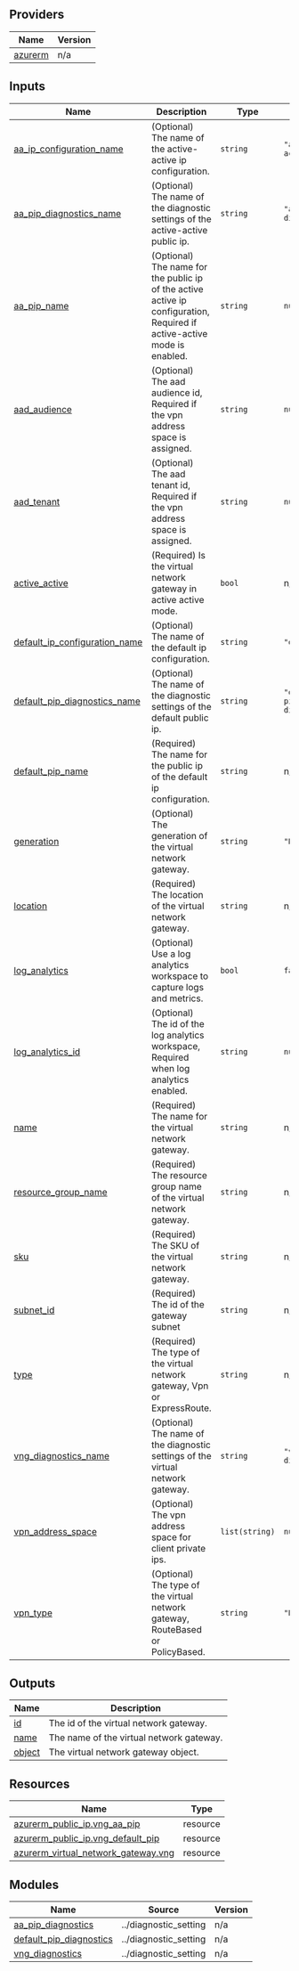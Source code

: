 <!-- BEGIN_TF_DOCS -->

## Providers

| Name | Version |
|------|---------|
| <a name="provider_azurerm"></a> [azurerm](#provider\_azurerm) | n/a |

## Inputs

| Name | Description | Type | Default | Required |
|------|-------------|------|---------|:--------:|
| <a name="input_aa_ip_configuration_name"></a> [aa\_ip\_configuration\_name](#input\_aa\_ip\_configuration\_name) | (Optional) The name of the active-active ip configuration. | `string` | `"active-active"` | no |
| <a name="input_aa_pip_diagnostics_name"></a> [aa\_pip\_diagnostics\_name](#input\_aa\_pip\_diagnostics\_name) | (Optional) The name of the diagnostic settings of the active-active public ip. | `string` | `"aa-pip-diagnostics"` | no |
| <a name="input_aa_pip_name"></a> [aa\_pip\_name](#input\_aa\_pip\_name) | (Optional) The name for the public ip of the active active ip configuration, Required if active-active mode is enabled. | `string` | `null` | no |
| <a name="input_aad_audience"></a> [aad\_audience](#input\_aad\_audience) | (Optional) The aad audience id, Required if the vpn address space is assigned. | `string` | `null` | no |
| <a name="input_aad_tenant"></a> [aad\_tenant](#input\_aad\_tenant) | (Optional) The aad tenant id, Required if the vpn address space is assigned. | `string` | `null` | no |
| <a name="input_active_active"></a> [active\_active](#input\_active\_active) | (Required) Is the virtual network gateway in active active mode. | `bool` | n/a | yes |
| <a name="input_default_ip_configuration_name"></a> [default\_ip\_configuration\_name](#input\_default\_ip\_configuration\_name) | (Optional) The name of the default ip configuration. | `string` | `"default"` | no |
| <a name="input_default_pip_diagnostics_name"></a> [default\_pip\_diagnostics\_name](#input\_default\_pip\_diagnostics\_name) | (Optional) The name of the diagnostic settings of the default public ip. | `string` | `"default-pip-diagnostics"` | no |
| <a name="input_default_pip_name"></a> [default\_pip\_name](#input\_default\_pip\_name) | (Required) The name for the public ip of the default ip configuration. | `string` | n/a | yes |
| <a name="input_generation"></a> [generation](#input\_generation) | (Optional) The generation of the virtual network gateway. | `string` | `"None"` | no |
| <a name="input_location"></a> [location](#input\_location) | (Required) The location of the virtual network gateway. | `string` | n/a | yes |
| <a name="input_log_analytics"></a> [log\_analytics](#input\_log\_analytics) | (Optional) Use a log analytics workspace to capture logs and metrics. | `bool` | `false` | no |
| <a name="input_log_analytics_id"></a> [log\_analytics\_id](#input\_log\_analytics\_id) | (Optional) The id of the log analytics workspace, Required when log analytics enabled. | `string` | `null` | no |
| <a name="input_name"></a> [name](#input\_name) | (Required) The name for the virtual network gateway. | `string` | n/a | yes |
| <a name="input_resource_group_name"></a> [resource\_group\_name](#input\_resource\_group\_name) | (Required) The resource group name of the virtual network gateway. | `string` | n/a | yes |
| <a name="input_sku"></a> [sku](#input\_sku) | (Required) The SKU of the virtual network gateway. | `string` | n/a | yes |
| <a name="input_subnet_id"></a> [subnet\_id](#input\_subnet\_id) | (Required) The id of the gateway subnet | `string` | n/a | yes |
| <a name="input_type"></a> [type](#input\_type) | (Required) The type of the virtual network gateway, Vpn or ExpressRoute. | `string` | n/a | yes |
| <a name="input_vng_diagnostics_name"></a> [vng\_diagnostics\_name](#input\_vng\_diagnostics\_name) | (Optional) The name of the diagnostic settings of the virtual network gateway. | `string` | `"vng-diagnostics"` | no |
| <a name="input_vpn_address_space"></a> [vpn\_address\_space](#input\_vpn\_address\_space) | (Optional) The vpn address space for client private ips. | `list(string)` | `null` | no |
| <a name="input_vpn_type"></a> [vpn\_type](#input\_vpn\_type) | (Optional) The type of the virtual network gateway, RouteBased or PolicyBased. | `string` | `"RouteBased"` | no |

## Outputs

| Name | Description |
|------|-------------|
| <a name="output_id"></a> [id](#output\_id) | The id of the virtual network gateway. |
| <a name="output_name"></a> [name](#output\_name) | The name of the virtual network gateway. |
| <a name="output_object"></a> [object](#output\_object) | The virtual network gateway object. |

## Resources

| Name | Type |
|------|------|
| [azurerm_public_ip.vng_aa_pip](https://registry.terraform.io/providers/hashicorp/azurerm/latest/docs/resources/public_ip) | resource |
| [azurerm_public_ip.vng_default_pip](https://registry.terraform.io/providers/hashicorp/azurerm/latest/docs/resources/public_ip) | resource |
| [azurerm_virtual_network_gateway.vng](https://registry.terraform.io/providers/hashicorp/azurerm/latest/docs/resources/virtual_network_gateway) | resource |

## Modules

| Name | Source | Version |
|------|--------|---------|
| <a name="module_aa_pip_diagnostics"></a> [aa\_pip\_diagnostics](#module\_aa\_pip\_diagnostics) | ../diagnostic_setting | n/a |
| <a name="module_default_pip_diagnostics"></a> [default\_pip\_diagnostics](#module\_default\_pip\_diagnostics) | ../diagnostic_setting | n/a |
| <a name="module_vng_diagnostics"></a> [vng\_diagnostics](#module\_vng\_diagnostics) | ../diagnostic_setting | n/a |
<!-- END_TF_DOCS -->